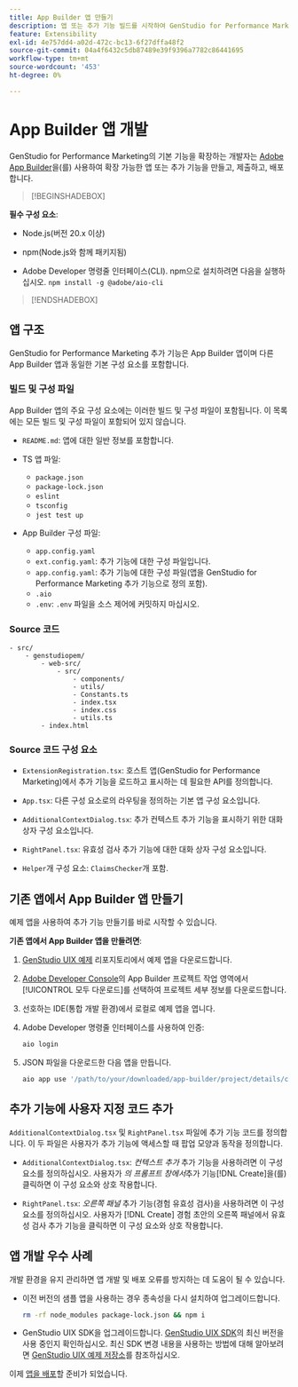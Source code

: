 ```yaml
---
title: App Builder 앱 만들기
description: 앱 또는 추가 기능 빌드를 시작하여 GenStudio for Performance Marketing을 확장합니다.
feature: Extensibility
exl-id: 4e757dd4-a02d-472c-bc13-6f27dffa48f2
source-git-commit: 04a4f6432c5db87489e39f9396a7782c86441695
workflow-type: tm+mt
source-wordcount: '453'
ht-degree: 0%

---
```


# App Builder 앱 개발

GenStudio for Performance Marketing의 기본 기능을 확장하는 개발자는 [Adobe App Builder](https://developer.adobe.com/app-builder/)을(를) 사용하여 확장 가능한 앱 또는 추가 기능을 만들고, 제출하고, 배포합니다.

>[!BEGINSHADEBOX]

**필수 구성 요소**:

* Node.js(버전 20.x 이상)

* npm(Node.js와 함께 패키지됨)

* Adobe Developer 명령줄 인터페이스(CLI). npm으로 설치하려면 다음을 실행하십시오. `npm install -g @adobe/aio-cli`

>[!ENDSHADEBOX]

## 앱 구조

GenStudio for Performance Marketing 추가 기능은 App Builder 앱이며 다른 App Builder 앱과 동일한 기본 구성 요소를 포함합니다.

### 빌드 및 구성 파일

App Builder 앱의 주요 구성 요소에는 이러한 빌드 및 구성 파일이 포함됩니다. 이 목록에는 모든 빌드 및 구성 파일이 포함되어 있지 않습니다.

* `README.md`: 앱에 대한 일반 정보를 포함합니다.

* TS 앱 파일:

   * `package.json`
   * `package-lock.json`
   * `eslint`
   * `tsconfig`
   * `jest test up`

* App Builder 구성 파일:

   * `app.config.yaml`
   * `ext.config.yaml`: 추가 기능에 대한 구성 파일입니다.
   * `app.config.yaml`: 추가 기능에 대한 구성 파일(앱을 GenStudio for Performance Marketing 추가 기능으로 정의 포함).
   * `.aio`
   * `.env`: `.env` 파일을 소스 제어에 커밋하지 마십시오.

### Source 코드

```
- src/
    - genstudiopem/
        - web-src/
            - src/
                - components/
                - utils/
                - Constants.ts
                - index.tsx
                - index.css
                - utils.ts
        - index.html
```

### Source 코드 구성 요소

* `ExtensionRegistration.tsx`: 호스트 앱(GenStudio for Performance Marketing)에서 추가 기능을 로드하고 표시하는 데 필요한 API를 정의합니다.

* `App.tsx`: 다른 구성 요소로의 라우팅을 정의하는 기본 앱 구성 요소입니다.

* `AdditionalContextDialog.tsx`: 추가 컨텍스트 추가 기능을 표시하기 위한 대화 상자 구성 요소입니다.

* `RightPanel.tsx`: 유효성 검사 추가 기능에 대한 대화 상자 구성 요소입니다.

* `Helper`개 구성 요소: `ClaimsChecker`개 포함.

## 기존 앱에서 App Builder 앱 만들기

예제 앱을 사용하여 추가 기능 만들기를 바로 시작할 수 있습니다.

**기존 앱에서 App Builder 앱을 만들려면**:

1. [GenStudio UIX 예제](https://github.com/adobe/genstudio-uix-examples) 리포지토리에서 예제 앱을 다운로드합니다.

1. [Adobe Developer Console](https://developer.adobe.com/console/)의 App Builder 프로젝트 작업 영역에서 [!UICONTROL 모두 다운로드]를 선택하여 프로젝트 세부 정보를 다운로드합니다.

1. 선호하는 IDE(통합 개발 환경)에서 로컬로 예제 앱을 엽니다.

1. Adobe Developer 명령줄 인터페이스를 사용하여 인증:

   ```bash
   aio login
   ```

1. JSON 파일을 다운로드한 다음 앱을 만듭니다.

   ```bash
   aio app use '/path/to/your/downloaded/app-builder/project/details/config.json'
   ```

## 추가 기능에 사용자 지정 코드 추가

`AdditionalContextDialog.tsx` 및 `RightPanel.tsx` 파일에 추가 기능 코드를 정의합니다. 이 두 파일은 사용자가 추가 기능에 액세스할 때 팝업 모양과 동작을 정의합니다.

* `AdditionalContextDialog.tsx`: _컨텍스트 추가_ 추가 기능을 사용하려면 이 구성 요소를 정의하십시오. 사용자가 _의 프롬프트 창에서_&#x200B;추가 기능[!DNL Create]을(를) 클릭하면 이 구성 요소와 상호 작용합니다.

* `RightPanel.tsx`: _오른쪽 패널_ 추가 기능(경험 유효성 검사)을 사용하려면 이 구성 요소를 정의하십시오. 사용자가 [!DNL Create] 경험 초안의 오른쪽 패널에서 유효성 검사 추가 기능을 클릭하면 이 구성 요소와 상호 작용합니다.

## 앱 개발 우수 사례

개발 환경을 유지 관리하면 앱 개발 및 배포 오류를 방지하는 데 도움이 될 수 있습니다.

* 이전 버전의 샘플 앱을 사용하는 경우 종속성을 다시 설치하여 업그레이드합니다.

  ```bash
  rm -rf node_modules package-lock.json && npm i
  ```

* GenStudio UIX SDK을 업그레이드합니다. [GenStudio UIX SDK](https://github.com/adobe/genstudio-uix-sdk)의 최신 버전을 사용 중인지 확인하십시오. 최신 SDK 변경 내용을 사용하는 방법에 대해 알아보려면 [GenStudio UIX 예제 저장소](https://github.com/adobe/genstudio-uix-examples)를 참조하십시오.

이제 [앱을 배포](deploy-app.md)할 준비가 되었습니다.
